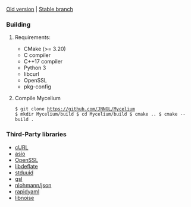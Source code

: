 [Old version](https://github.com/JNNGL/Mycelium/tree/old) | [Stable branch](https://github.com/JNNGL/Mycelium/tree/stable)

### Building

1. Requirements:
   - CMake (>= 3.20)
   - C compiler
   - C++17 compiler
   - Python 3
   - libcurl
   - OpenSSL
   - pkg-config

2. Compile Mycelium <pre><code>$ git clone https://github.com/JNNGL/Mycelium
$ mkdir Mycelium/build
$ cd Mycelium/build
$ cmake ..
$ cmake --build .
</code></pre>

### Third-Party libraries

 - [cURL](https://github.com/curl/curl)
 - [asio](https://github.com/chriskohlhoff/asio)
 - [OpenSSL](https://github.com/openssl/openssl)
 - [libdeflate](https://github.com/ebiggers/libdeflate)
 - [stduuid](https://github.com/mariusbancila/stduuid)
 - [gsl](https://github.com/microsoft/GSL)
 - [nlohmann/json](https://github.com/nlohmann/json)
 - [rapidyaml](https://github.com/biojppm/rapidyaml)
 - [libnoise](https://github.com/qknight/libnoise)